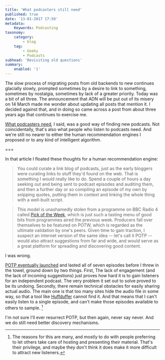 ```yaml
---
title: 'What podcasters still need'
published: true
date: '13-01-2017 17:50'
metadata:
    Keywords: Podcasting
taxonomy:
    category:
        - blog
    tag:
        - Geeky
        - Podcasts
subhead: 'Revisiting old questions'
summary:
    enabled: '1'
---
```


The slow process of migrating posts from old backends to new continues glacially slowly, prompted sometimes by a desire to link to something, sometimes by nostalgia, sometimes by lack of a greater priority. Today was a bit of all three. The announcement that ADN will be put out of its misery on 14 March made me wonder about updating all posts that mention it. I decided against that, and in doing so came across a post from about three years ago that continues to exercise me.

[What podcasters need](https://www.jeremycherfas.net/blog/what-podcasters-need), I said, was a good way of finding new podcasts. Not coincidentally, that's also what people who listen to podcasts need. And we're still no nearer to either the human recommendation engines I proposed or to any kind of intelligent algorithm.

===

In that article I floated these thoughts for a human recommendation engine:

> You could curate a link blog of podcasts, just as the early bloggers were curating links to stuff they'd found on the web. That is something I would really like to do. Spend a couple of hours a day seeking out and being sent to podcast episodes and auditing them, and then a further day or so compiling an episode of my own by snipping quotes, putting them in context and linking the whole thing with a well-built script.

> This model is unashamedly stolen from a programme on BBC Radio 4 called [Pick of the Week](http://www.bbc.co.uk/programmes/b006qpdd), which is just such a tasting menu of good bits from programmes aired the previous week. Producers fall over themselves to be featured on POTW, which is regarded as the ultimate validation by one's peers. Given time to gain traction, I suspect an internet version of the same idea -- let's call it POTP -- would also attract suggestions from far and wide, and would serve as a great platform for spreading and discovering good content.

I was wrong.

[POTP eventually launched](http://www.potp.it) and lasted all of seven episodes before I threw in the towel, ground down by two things. First, The lack of engagement (and the lack of incoming suggestions) just proves how hard it is to gain listeners for an independent podcast. The very problem it set out to solve proved to be its undoing. Secondly, there remain technical obstacles for easily sharing actual audio. The main one is that too many sites hide the audio file in some way, so that a tool like [Huffduffer](https://huffduffer.com) cannot find it. And that means that I can't easily listen to a single episode, and can't make those episodes available to others to sample. [^1]

I'm not sure I'll ever resurrect POTP, but then again, never say never. And we do still need better discovery mechanisms.

[^1]: The reasons for this are many, and mostly to do with people preferring to let others take care of hosting and presenting their material. That's their privilege, and maybe they don't think it does make it more difficult to attract new listeners.